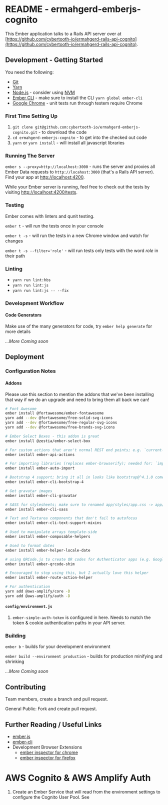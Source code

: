 # README - ermahgerd-emberjs-cognito

This Ember application talks to a Rails API server over at 
[https://github.com/cybertooth-io/ermahgerd-rails-api-cognito](https://github.com/cybertooth-io/ermahgerd-rails-api-cognito).

## Development - Getting Started

You need the following:

* [Git](https://git-scm.com/)
* [Yarn](https://yarnpkg.com/en/)
* [Node.js](https://nodejs.org/) - consider using [NVM](https://github.com/creationix/nvm)
* [Ember CLI](https://ember-cli.com/) - make sure to install the CLI `yarn global ember-cli`
* [Google Chrome](https://google.com/chrome/) - unit tests run through testem require Chrome


### First Time Setting Up

1. `git clone git@github.com:cybertooth-io/ermahgerd-emberjs-cognito.git` - to download the code
1. `cd ermahgerd-emberjs-cognito` - to get into the checked out code
1. `yarn` or `yarn install` - will install all javascript libraries

### Running The Server

`ember s --proxy=http://localhost:3000` - runs the server and proxies all Ember Data 
requests to `http://locahost:3000` (that's a Rails API server).  Find your app 
at [http://localhost:4200](http://localhost:4200).

While your Ember server is running, feel free to check out the tests by 
visiting [http://localhost:4200/tests](http://localhost:4200/tests).

### Testing

Ember comes with linters and qunit testing.

`ember t` - will run the tests once in your console

`ember t -s` - will run the tests in a new Chrome window and watch for changes

`ember t -s --filter='role'` - will run tests only tests with the word _role_ in their path

### Linting

* `yarn run lint:hbs`
* `yarn run lint:js`
* `yarn run lint:js -- --fix` 

### Development Workflow

#### Code Generators

Make use of the many generators for code, try `ember help generate` for more details

_...More Coming soon_

## Deployment

### Configuration Notes

#### Addons

Please use this section to mention the addons that we've been installing that way if we do an upgrade
and need to bring them all back we can!

```bash
# Font Awesome
ember install @fortawesome/ember-fontawesome
yarn add --dev @fortawesome/free-solid-svg-icons
yarn add --dev @fortawesome/free-regular-svg-icons
yarn add --dev @fortawesome/free-brands-svg-icons

# Ember Select Boxes - this addon is great
ember install @zestia/ember-select-box

# For custom actions that aren't normal REST end points; e.g. `current-user` needs a `sign-out` endpoint.
ember install ember-api-actions

# For importing libraries (replaces ember-browserify); needed for: `import Auth from '@aws-amplify/Auth'
ember install ember-auto-import

# Bootstrap 4 support; bring it all in looks like bootstrap@^4.1.0 comes in, should be bootstrap@~4.1.0 
ember install ember-cli-bootstrap-4

# Get gravatar images
ember install ember-cli-gravatar

# SASS for stylesheets; make sure to renamed app/styles/app.css -> app/styles/app.scss
ember install ember-cli-sass

# Text and Textarea components that don't fail to autofocus
ember install ember-cli-text-support-mixins

# Used to manipulate arrays template-side
ember install ember-composable-helpers

# Used to format dates
ember install ember-helper-locale-date

# using QRCode.js to create QR codes for Authenticator apps (e.g. Google Authenticator)
ember install ember-qrcode-shim

# Encouraged to stop using this, but I actually love this helper
ember install ember-route-action-helper

# For authentication
yarn add @aws-amplify/core -D
yarn add @aws-amplify/auth -D
```

#### `config/environment.js`

1. `ember-simple-auth-token` is configured in here.  Needs to match the token & cookie authentication paths in your API server.

### Building

`ember b` - builds for your development environment

`ember build --environment production` - builds for production minifying and shrinking

_...More Coming soon_

## Contributing

Team members, create a branch and pull request.

General Public: Fork and create pull request.

## Further Reading / Useful Links

* [ember.js](https://emberjs.com/)
* [ember-cli](https://ember-cli.com/)
* Development Browser Extensions
  * [ember inspector for chrome](https://chrome.google.com/webstore/detail/ember-inspector/bmdblncegkenkacieihfhpjfppoconhi)
  * [ember inspector for firefox](https://addons.mozilla.org/en-US/firefox/addon/ember-inspector/)

# AWS Cognito & AWS Amplify Auth

1. Create an Ember Service that will read from the environment settings to configure the Cognito User Pool.
See 
